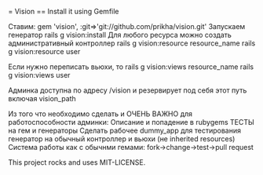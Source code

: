 = Vision
== Install it using Gemfile

Ставим: gem 'vision', :git=>'git://github.com/prikha/vision.git'
Запускаем генератор
 rails g vision:install
Для любого ресурса можно создать административный контроллер
 rails g vision:resource resource_name
 rails g vision:resource user 

Если нужно переписать вьюхи, то
 rails g vision:views resource_name
 rails g vision:views user

Админка доступна по адресу /vision и резервирует под себя этот путь включая vision_path


Из того что необходимо сделать и ОЧЕНЬ ВАЖНО для работоспособности админки:
Описание и попадение в rubygems
ТЕСТЫ на гем и генераторы
Сделать рабочее dummy_app для тестирования
генератор на обычный контроллер и вьюхи (не inherited resources)
Система работы как с обычнми гемами: fork->change->test->pull request



This project rocks and uses MIT-LICENSE.
